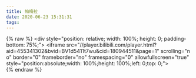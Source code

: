 ```yaml
---
title: 帕梅拉
date: 2020-06-23 15:31:31
tags:
---
```

{% raw %}
<div style="position: relative; width: 100%; height: 0; padding-bottom: 75%;">
<iframe src="//player.bilibili.com/player.html?aid=455341302&bvid=BV1d5411t7wu&cid=180944511&page=1" scrolling="no" border="0" frameborder="no" framespacing="0" allowfullscreen="true" style="position:absolute;width: 100%;height: 100%;left: 0;top: 0;"> </iframe> </div>
{% endraw %}
